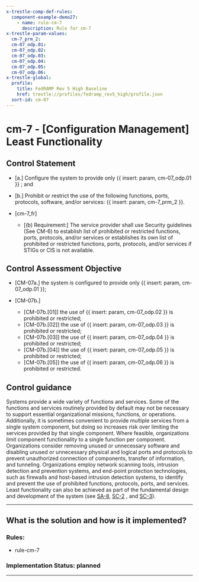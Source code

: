 ```yaml
---
x-trestle-comp-def-rules:
  component-example-demo27:
    - name: rule-cm-7
      description: Rule for cm-7
x-trestle-param-values:
  cm-7_prm_2:
  cm-07_odp.01:
  cm-07_odp.02:
  cm-07_odp.03:
  cm-07_odp.04:
  cm-07_odp.05:
  cm-07_odp.06:
x-trestle-global:
  profile:
    title: FedRAMP Rev 5 High Baseline
    href: trestle://profiles/fedramp_rev5_high/profile.json
  sort-id: cm-07
---
```


# cm-7 - \[Configuration Management\] Least Functionality

## Control Statement

- \[a.\] Configure the system to provide only {{ insert: param, cm-07_odp.01 }} ; and

- \[b.\] Prohibit or restrict the use of the following functions, ports, protocols, software, and/or services: {{ insert: param, cm-7_prm_2 }}.

- \[cm-7_fr\]

  - \[(b) Requirement:\] The service provider shall use Security guidelines (See CM-6) to establish list of prohibited or restricted functions, ports, protocols, and/or services or establishes its own list of prohibited or restricted functions, ports, protocols, and/or services if STIGs or CIS is not available.

## Control Assessment Objective

- \[CM-07a.\] the system is configured to provide only {{ insert: param, cm-07_odp.01 }};

- \[CM-07b.\]

  - \[CM-07b.[01]\] the use of {{ insert: param, cm-07_odp.02 }} is prohibited or restricted;
  - \[CM-07b.[02]\] the use of {{ insert: param, cm-07_odp.03 }} is prohibited or restricted;
  - \[CM-07b.[03]\] the use of {{ insert: param, cm-07_odp.04 }} is prohibited or restricted;
  - \[CM-07b.[04]\] the use of {{ insert: param, cm-07_odp.05 }} is prohibited or restricted;
  - \[CM-07b.[05]\] the use of {{ insert: param, cm-07_odp.06 }} is prohibited or restricted.

## Control guidance

Systems provide a wide variety of functions and services. Some of the functions and services routinely provided by default may not be necessary to support essential organizational missions, functions, or operations. Additionally, it is sometimes convenient to provide multiple services from a single system component, but doing so increases risk over limiting the services provided by that single component. Where feasible, organizations limit component functionality to a single function per component. Organizations consider removing unused or unnecessary software and disabling unused or unnecessary physical and logical ports and protocols to prevent unauthorized connection of components, transfer of information, and tunneling. Organizations employ network scanning tools, intrusion detection and prevention systems, and end-point protection technologies, such as firewalls and host-based intrusion detection systems, to identify and prevent the use of prohibited functions, protocols, ports, and services. Least functionality can also be achieved as part of the fundamental design and development of the system (see [SA-8](#sa-8), [SC-2](#sc-2) , and [SC-3](#sc-3)).

______________________________________________________________________

## What is the solution and how is it implemented?

<!-- For implementation status enter one of: implemented, partial, planned, alternative, not-applicable -->

<!-- Note that the list of rules under ### Rules: is read-only and changes will not be captured after assembly to JSON -->

<!-- Add control implementation description here for control: cm-7 -->

### Rules:

  - rule-cm-7

### Implementation Status: planned

______________________________________________________________________
